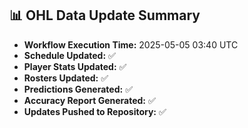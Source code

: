 ## 📊 OHL Data Update Summary
- **Workflow Execution Time:** 2025-05-05 03:40 UTC
- **Schedule Updated:** ✅
- **Player Stats Updated:** ✅
- **Rosters Updated:** ✅
- **Predictions Generated:** ✅
- **Accuracy Report Generated:** ✅
- **Updates Pushed to Repository:** ✅
